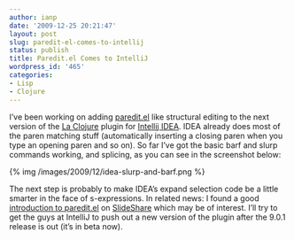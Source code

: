 ```yaml
---
author: ianp
date: '2009-12-25 20:21:47'
layout: post
slug: paredit-el-comes-to-intellij
status: publish
title: Paredit.el Comes to IntelliJ
wordpress_id: '465'
categories:
- Lisp
- Clojure
---
```


I’ve been working on adding [paredit.el][01] like structural editing to
the next version of the [La Clojure][02] plugin for [Intellij IDEA][03].
IDEA already does most of the paren matching stuff (automatically
inserting a closing paren when you type an opening paren and so on). So
far I’ve got the basic barf and slurp commands working, and splicing, as
you can see in the screenshot below:

{% img /images/2009/12/idea-slurp-and-barf.png %}

The next step is
probably to make IDEA’s expand selection code be a little smarter in the
face of s-expressions. In related news: I found a good [introduction to paredit.el][04] on [SlideShare][05] which may be of interest. I’ll try
to get the guys at IntelliJ to push out a new version of the plugin
after the 9.0.1 release is out (it’s in beta now).

[01]: http://mumble.net/~campbell/emacs/paredit.el
[02]: http://plugins.intellij.net/plugin/?id=4050
[03]: http://www.jetbrains.com/idea/index.html
[04]: http://www.slideshare.net/mudphone/paredit-preso
[05]: http://www.slideshare.net/
